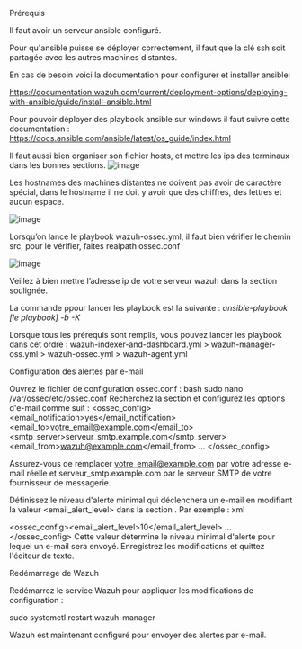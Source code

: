 Prérequis

Il faut avoir un serveur ansible configuré.

Pour qu'ansible puisse se déployer correctement, il faut que la clé ssh soit partagée avec les autres machines distantes.

En cas de besoin voici la documentation pour configurer et installer ansible:

https://documentation.wazuh.com/current/deployment-options/deploying-with-ansible/guide/install-ansible.html

Pour pouvoir déployer des playbook ansible sur windows il faut suivre cette documentation :
https://docs.ansible.com/ansible/latest/os_guide/index.html

Il faut aussi bien organiser son fichier hosts, et mettre les ips des terminaux dans les bonnes sections.
![image](https://github.com/JulenSe/Wazuh_Project/assets/54896656/c2db9e28-be96-4cb3-b191-b0feaa8988b0)

Les hostnames des machines distantes ne doivent pas avoir de caractère spécial, dans le hostname il ne doit y avoir que des chiffres, des lettres et aucun espace.

![image](https://github.com/JulenSe/Wazuh_Project/assets/54896656/d8ec3a8a-b28e-4d91-85f7-341322a97e3f)


Lorsqu’on lance le playbook wazuh-ossec.yml, il faut bien vérifier le chemin src, pour le vérifier, faites realpath ossec.conf

![image](https://github.com/JulenSe/Wazuh_Project/assets/54896656/f69998f6-9371-44a2-9e46-2642898a7d1c)

Veillez à bien mettre l’adresse ip de votre serveur wazuh dans la section soulignée.

La commande ppour lancer les playbook est la suivante : 
_ansible-playbook [le playbook] -b -K_

Lorsque tous les prérequis sont remplis, vous pouvez lancer les playbook dans cet ordre :
wazuh-indexer-and-dashboard.yml > wazuh-manager-oss.yml > wazuh-ossec.yml > wazuh-agent.yml

Configuration des alertes par e-mail

Ouvrez le fichier de configuration ossec.conf :
bash
sudo nano /var/ossec/etc/ossec.conf
Recherchez la section <global> et configurez les options d'e-mail comme suit :
<ossec_config>
<global>
<email_notification>yes</email_notification>
<email_to>votre_email@example.com</email_to>
<smtp_server>serveur_smtp.example.com</smtp_server>
<email_from>wazuh@example.com</email_from>
</global>
    ...
</ossec_config>

Assurez-vous de remplacer votre_email@example.com par votre adresse e-mail réelle et serveur_smtp.example.com par le serveur SMTP de votre fournisseur de messagerie.

Définissez le niveau d'alerte minimal qui déclenchera un e-mail en modifiant la valeur <email_alert_level> dans la section <alerts>. Par exemple :
xml

<ossec_config><alerts><email_alert_level>10</email_alert_level></alerts>
  ...
</ossec_config>
Cette valeur détermine le niveau minimal d'alerte pour lequel un e-mail sera envoyé.
Enregistrez les modifications et quittez l'éditeur de texte.

Redémarrage de Wazuh

Redémarrez le service Wazuh pour appliquer les modifications de configuration :

sudo systemctl restart wazuh-manager

Wazuh est maintenant configuré pour envoyer des alertes par e-mail.

